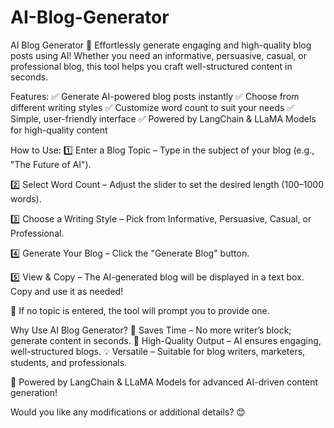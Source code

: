 # AI-Blog-Generator
AI Blog Generator 📝
Effortlessly generate engaging and high-quality blog posts using AI! Whether you need an informative, persuasive, casual, or professional blog, this tool helps you craft well-structured content in seconds.

Features:
✅ Generate AI-powered blog posts instantly
✅ Choose from different writing styles
✅ Customize word count to suit your needs
✅ Simple, user-friendly interface
✅ Powered by LangChain & LLaMA Models for high-quality content

How to Use:
1️⃣ Enter a Blog Topic – Type in the subject of your blog (e.g., "The Future of AI").

2️⃣ Select Word Count – Adjust the slider to set the desired length (100–1000 words).

3️⃣ Choose a Writing Style – Pick from Informative, Persuasive, Casual, or Professional.

4️⃣ Generate Your Blog – Click the "Generate Blog" button.

5️⃣ View & Copy – The AI-generated blog will be displayed in a text box. Copy and use it as needed!

🔹 If no topic is entered, the tool will prompt you to provide one.

Why Use AI Blog Generator?
🚀 Saves Time – No more writer’s block; generate content in seconds.
🎯 High-Quality Output – AI ensures engaging, well-structured blogs.
💡 Versatile – Suitable for blog writers, marketers, students, and professionals.

🔗 Powered by LangChain & LLaMA Models for advanced AI-driven content generation!

Would you like any modifications or additional details? 😊







